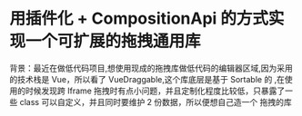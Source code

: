 # 用插件化 + CompositionApi 的方式实现一个可扩展的拖拽通用库
背景：最近在做低代码项目,想使用现成的拖拽库做低代码的编辑器区域,因为采用的技术栈是 Vue，所以看了 VueDraggable,这个库底层是基于 Sortable 的
,在使用的时候发现跨 Iframe 拖拽时有点小问题，并且定制化程度比较低，只暴露了一些 class 可以自定义，并且同时要维护 2 份数据，所以便想自己造一个
拖拽的库

